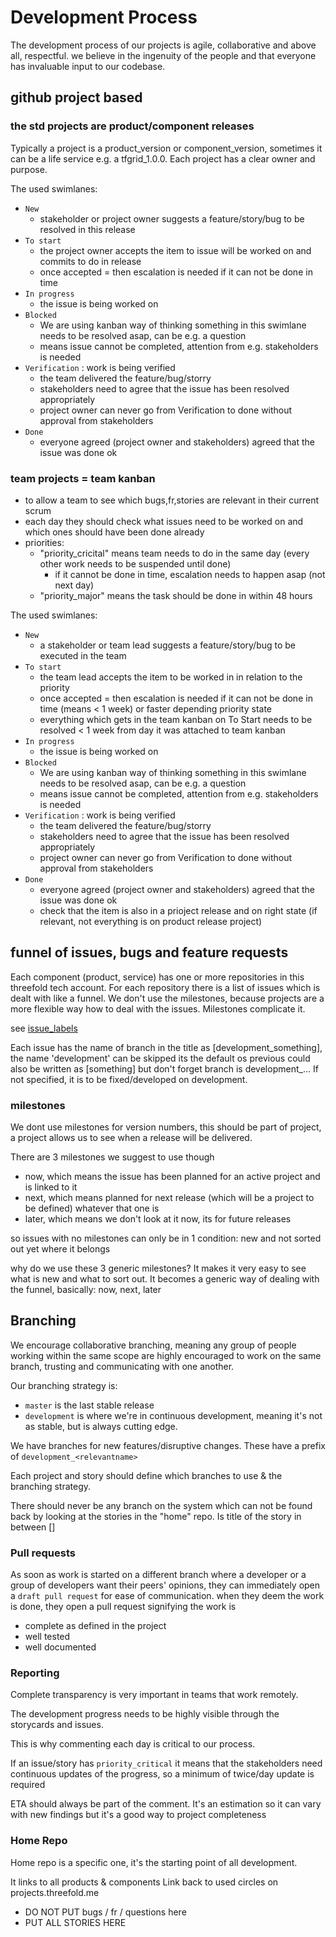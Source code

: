 # Development Process

The development process of our projects is agile, collaborative and above all, respectful. we believe in the ingenuity of the people and that everyone has invaluable input to our codebase.

## github project based

### the std projects are product/component releases

Typically a project is a product_version or component_version, sometimes it can be a life service e.g. a tfgrid_1.0.0.
Each project has a clear owner and purpose.  

The used swimlanes:

- ```New``` 
    - stakeholder or project owner suggests a feature/story/bug to be resolved in this release
- ```To start```
    - the project owner accepts the item to issue will be worked on and commits to do in release
    - once accepted = then escalation is needed if it can not be done in time
- ```In progress```
    - the issue is being worked on
- ```Blocked```       
    - We are using kanban way of thinking something in this swimlane needs to be resolved asap, can be e.g. a question
    - means issue cannot be completed, attention from e.g. stakeholders is needed
- ```Verification```        : work is being verified
    - the team delivered the feature/bug/storry
    - stakeholders need to agree that the issue has been resolved appropriately
    - project owner can never go from Verification to done without approval from stakeholders
- ```Done```
    - everyone agreed (project owner and stakeholders) agreed that the issue was done ok

### team projects = team kanban

- to allow a team to see which bugs,fr,stories are relevant in their current scrum
- each day they should check what issues need to be worked on and which ones should have been done already
- priorities:
    - "priority_cricital" means team needs to do in the same day (every other work needs to be suspended until done)
        - if it cannot be done in time, escalation needs to happen asap (not next day)
    - "priority_major" means the task should be done in within 48 hours

The used swimlanes:

- ```New``` 
    - a stakeholder or team lead suggests a feature/story/bug to be executed in the team
- ```To start```
    - the team lead accepts the item to be worked in in relation to the priority 
    - once accepted = then escalation is needed if it can not be done in time (means < 1 week) or faster depending priority state
    - everything which gets in the team kanban on To Start needs to be resolved < 1 week from day it was attached to team kanban
- ```In progress```
    - the issue is being worked on
- ```Blocked```       
    - We are using kanban way of thinking something in this swimlane needs to be resolved asap, can be e.g. a question
    - means issue cannot be completed, attention from e.g. stakeholders is needed
- ```Verification```        : work is being verified
    - the team delivered the feature/bug/storry
    - stakeholders need to agree that the issue has been resolved appropriately
    - project owner can never go from Verification to done without approval from stakeholders
- ```Done```
    - everyone agreed (project owner and stakeholders) agreed that the issue was done ok
    - check that the item is also in a prioject release and on right state (if relevant, not everything is on product release project)





## funnel of issues, bugs and feature requests

Each component (product, service) has one or more repositories in this threefold tech account.
For each repository there is a list of issues which is dealt with like a funnel.
We don't use the milestones, because projects are a more flexible way how to deal with the issues. Milestones complicate it.

see [issue_labels](issue_labels.md)

Each issue has the name of branch in the title as [development_something], the name 'development' can be skipped its the default os previous could also be written as [something] but don't forget branch is development_...
If not specified, it is to be fixed/developed on development.

### milestones

We dont use milestones for version numbers, this should be part of project, a project allows us to see when a release will be delivered.

There are 3 milestones we suggest to use though

- now, which means the issue has been planned for an active project and is linked to it
- next, which means planned for next release (which will be a project to be defined) whatever that one is
- later, which means we don't look at it now, its for future releases

so issues with no milestones can only be in 1 condition: new and not sorted out yet where it belongs

why do we use these 3 generic milestones? It makes it very easy to see what is new and what to sort out. It becomes a generic way of dealing with the funnel, basically: now, next, later

## Branching

We encourage collaborative branching, meaning any group of people working within the same scope are highly encouraged to work on the same branch, trusting and communicating with one another.

Our branching strategy is: 

- `master` is the last stable release
- `development` is where we're in continuous development, meaning it's not as stable, but is always cutting edge.

We have branches for new features/disruptive changes. These have a prefix of `development_<relevantname>`

Each project and story should define which branches to use & the branching strategy.

There should never be any branch on the system which can not be found back by looking at the stories in the "home" repo.
Is title of the story in between [] 


### Pull requests

As soon as work is started on a different branch where a developer or a group of developers want their peers' opinions, they can immediately open a `draft pull request` for ease of communication. when they deem the work is done, they open a pull request signifying the work is 

- complete as defined in the project
- well tested
- well documented


### Reporting

Complete transparency is very important in teams that work remotely.

The development progress needs to be highly visible through the storycards and issues.

This is why commenting each day is critical to our process.

If an issue/story has `priority_critical` it means that the stakeholders need continuous updates of the progress, so a minimum of twice/day update is required

ETA should always be part of the comment. It's an estimation so it can vary with new findings but it's a good way to project completeness


### Home Repo

Home repo is a specific one, it's the starting point of all development.

It links to all products & components
Link back to used circles on projects.threefold.me

- DO NOT PUT bugs / fr / questions here
- PUT ALL STORIES HERE 


